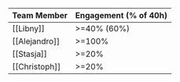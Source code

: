 | Team Member   | Engagement (% of 40h) |
| ------------- | --------------------- |
| [[Libny]]     | >=40% (60%)           |
| [[Alejandro]] | >=100%                |
| [[Stasja]]    | >=20%                 |
| [[Christoph]] | >=20%                 |
